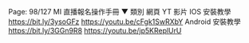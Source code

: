 Page: 98/127
MI 直播報名操作手冊 ▼
類別 網頁 YT 影片
IOS 安裝教學 https://bit.ly/3ysoGFz https://youtu.be/cFgk1SwRXbY
Android 安裝教學 https://bit.ly/3GGn9R8 https://youtu.be/jp5KReplUrU